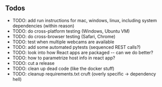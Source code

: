 ## Todos

- TODO: add run instructions for mac, windows, linux, including system dependencies (within reason)
- TODO: do cross-platform testing (Windows, Ubuntu VM)
- TODO: do cross-browser testing (Safari, Chrome)
- TODO: test when multiple webcams are available
- TODO: add some automated pytests (sequenced REST calls?)
- TODO: look into how React apps are packaged -- can we do better? 
- TODO: how to parametrize host info in react app? 
- TODO: cut a release
- TODO: clean up dead code (like the docker stuff)
- TODO: cleanup requirements.txt cruft (overly specific -> dependency hell)
